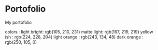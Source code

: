 # Portofolio
My portofolio

colors : 
    light bright: rgb(105, 210, 231)
    matte light: rgb(167, 219, 219)
    yellow ish : rgb(224, 228, 204)
    light orange : rgb(243, 134, 48) 
    dark orange : rgb(250, 105, 0)